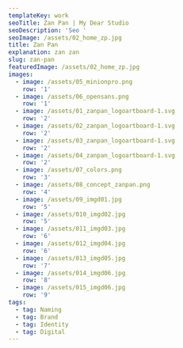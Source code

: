 ```yaml
---
templateKey: work
seoTitle: Zan Pan | My Dear Studio
seoDescription: 'Seo '
seoImage: /assets/02_home_zp.jpg
title: Zan Pan
explanation: zan zan
slug: zan-pan
featuredImage: /assets/02_home_zp.jpg
images:
  - image: /assets/05_minionpro.png
    row: '1'
  - image: /assets/06_opensans.png
    row: '1'
  - image: /assets/01_zanpan_logoartboard-1.svg
    row: '2'
  - image: /assets/02_zanpan_logoartboard-1.svg
    row: '2'
  - image: /assets/03_zanpan_logoartboard-1.svg
    row: '2'
  - image: /assets/04_zanpan_logoartboard-1.svg
    row: '2'
  - image: /assets/07_colors.png
    row: '3'
  - image: /assets/08_concept_zanpan.png
    row: '4'
  - image: /assets/09_imgd01.jpg
    row: '5'
  - image: /assets/010_imgd02.jpg
    row: '5'
  - image: /assets/011_imgd03.jpg
    row: '6'
  - image: /assets/012_imgd04.jpg
    row: '6'
  - image: /assets/013_imgd05.jpg
    row: '7'
  - image: /assets/014_imgd06.jpg
    row: '8'
  - image: /assets/015_imgd06.jpg
    row: '9'
tags:
  - tag: Naming
  - tag: Brand
  - tag: Identity
  - tag: Digital
---
```


